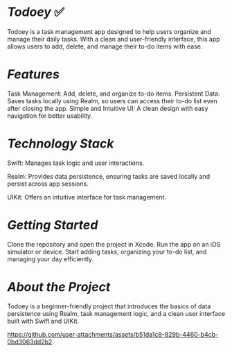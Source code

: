 # *Todoey* ✅

Todoey is a task management app designed to help users organize and manage their daily tasks. With a clean and user-friendly interface, this app allows users to add, delete, and manage their to-do items with ease.

# *Features*

Task Management: Add, delete, and organize to-do items.
Persistent Data: Saves tasks locally using Realm, so users can access their to-do list even after closing the app.
Simple and Intuitive UI: A clean design with easy navigation for better usability.

# *Technology Stack*

Swift: Manages task logic and user interactions.

Realm: Provides data persistence, ensuring tasks are saved locally and persist across app sessions.

UIKit: Offers an intuitive interface for task management.

# *Getting Started*

Clone the repository and open the project in Xcode.
Run the app on an iOS simulator or device.
Start adding tasks, organizing your to-do list, and managing your day efficiently.

# *About the Project*

Todoey is a beginner-friendly project that introduces the basics of data persistence using Realm, task management logic, and a clean user interface built with Swift and UIKit.



https://github.com/user-attachments/assets/b51da1c8-829b-4460-b4cb-0bd3063dd2b2


